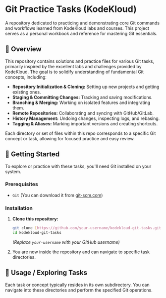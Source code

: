 # Git Practice Tasks (KodeKloud)

A repository dedicated to practicing and demonstrating core Git commands and workflows learned from KodeKloud labs and courses. This project serves as a personal workbook and reference for mastering Git essentials.

## 🚀 Overview

This repository contains solutions and practice files for various Git tasks, primarily inspired by the excellent labs and challenges provided by KodeKloud. The goal is to solidify understanding of fundamental Git concepts, including:

* **Repository Initialization & Cloning:** Setting up new projects and getting existing ones.
* **Staging & Committing Changes:** Tracking and saving modifications.
* **Branching & Merging:** Working on isolated features and integrating them.
* **Remote Repositories:** Collaborating and syncing with GitHub/GitLab.
* **History Management:** Undoing changes, inspecting logs, and rebasing.
* **Tagging & Aliases:** Marking important versions and creating shortcuts.

Each directory or set of files within this repo corresponds to a specific Git concept or task, allowing for focused practice and easy review.

## 🌟 Getting Started

To explore or practice with these tasks, you'll need Git installed on your system.

### Prerequisites

* `Git` (You can download it from [git-scm.com](https://git-scm.com/downloads))

### Installation

1.  **Clone this repository:**
    ```bash
    git clone [https://github.com/your-username/kodekloud-git-tasks.git](https://github.com/your-username/kodekloud-git-tasks.git)
    cd kodekloud-git-tasks
    ```
    *(Replace `your-username` with your GitHub username)*

2.  You are now inside the repository and can navigate to specific task directories.

## 🏃 Usage / Exploring Tasks

Each task or concept typically resides in its own subdirectory. You can navigate into these directories and perform the specified Git operations.
